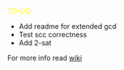 <span style="color:yellow">*TO-DO:*</span>

* Add readme for extended gcd
* Test scc correctness
* Add 2-sat

For more info read [wiki](https://github.com/H1dd3n0wl/cpp-stuff/wiki)
